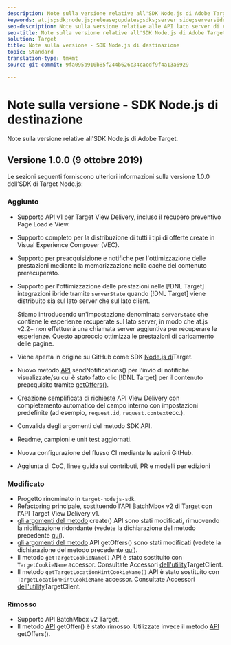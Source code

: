 ```yaml
---
description: Note sulla versione relative all'SDK Node.js di Adobe Target
keywords: at.js;sdk;node.js;release;updates;sdks;server side;serverside;server-side;nodejs
seo-description: Note sulla versione relative alle API lato server di Adobe Target.
seo-title: Note sulla versione relative all'SDK Node.js di Adobe Target.
solution: Target
title: Note sulla versione - SDK Node.js di destinazione
topic: Standard
translation-type: tm+mt
source-git-commit: 9fa095b910b85f244b626c34cacdf9f4a13a6929

---
```



# Note sulla versione - SDK Node.js di destinazione

Note sulla versione relative all'SDK Node.js di Adobe Target.

## Versione 1.0.0 (9 ottobre 2019)

Le sezioni seguenti forniscono ulteriori informazioni sulla versione 1.0.0 dell’SDK di Target Node.js:

### Aggiunto

* Supporto API v1 per Target View Delivery, incluso il recupero preventivo Page Load e View.
* Supporto completo per la distribuzione di tutti i tipi di offerte create in Visual Experience Composer (VEC).
* Supporto per preacquisizione e notifiche per l'ottimizzazione delle prestazioni mediante la memorizzazione nella cache del contenuto prerecuperato.
* Supporto per l'ottimizzazione delle prestazioni nelle [!DNL Target] integrazioni ibride tramite `serverState` quando [!DNL Target] viene distribuito sia sul lato server che sul lato client.

   Stiamo introducendo un'impostazione denominata `serverState` che contiene le esperienze recuperate sul lato server, in modo che at.js v2.2+ non effettuerà una chiamata server aggiuntiva per recuperare le esperienze. Questo approccio ottimizza le prestazioni di caricamento delle pagine.

* Viene aperta in origine su GitHub come SDK [Node.js di](https://github.com/adobe/target-nodejs-sdk)Target.
* Nuovo metodo [API](https://git.corp.adobe.com/anischev/target-nodejs-sdk/blob/TNT-33695/README.md#targetclientsendnotifications) sendNotifications() per l'invio di notifiche visualizzate/su cui è stato fatto clic [!DNL Target] per il contenuto preacquisito tramite [getOffers()](https://git.corp.adobe.com/anischev/target-nodejs-sdk/blob/TNT-33695/README.md#targetclientgetoffers).
* Creazione semplificata di richieste API View Delivery con completamento automatico del campo interno con impostazioni predefinite (ad esempio, `request.id`, `request.context`ecc.).
* Convalida degli argomenti del metodo SDK API.
* Readme, campioni e unit test aggiornati.
* Nuova configurazione del flusso CI mediante le azioni GitHub.
* Aggiunta di CoC, linee guida sui contributi, PR e modelli per edizioni

### Modificato

* Progetto rinominato in `target-nodejs-sdk`.
* Refactoring principale, sostituendo l'API BatchMbox v2 di Target con l'API Target View Delivery v1.
* [gli argomenti del metodo](https://git.corp.adobe.com/anischev/target-nodejs-sdk/blob/TNT-33695/README.md#targetclientcreate) create() API sono stati modificati, rimuovendo la nidificazione ridondante (vedete la dichiarazione del metodo precedente [qui](https://www.npmjs.com/package/@adobe/target-node-client#targetnodeclientcreate)).
* [gli argomenti del metodo](https://git.corp.adobe.com/anischev/target-nodejs-sdk/blob/TNT-33695/README.md#targetclientgetoffers) API getOffers() sono stati modificati (vedete la dichiarazione del metodo precedente [qui](https://www.npmjs.com/package/@adobe/target-node-client#targetnodeclientgetoffers)).
* Il metodo `getTargetCookieName()` API è stato sostituito con `TargetCookieName` accessor. Consultate Accessori [dell'utility](https://git.corp.adobe.com/anischev/target-nodejs-sdk/blob/TNT-33695/README.md#targetclient-utility-accessors)TargetClient.
* Il metodo `getTargetLocationHintCookieName()` API è stato sostituito con `TargetLocationHintCookieName` accessor.  Consultate Accessori [dell'utility](https://git.corp.adobe.com/anischev/target-nodejs-sdk/blob/TNT-33695/README.md#targetclient-utility-accessors)TargetClient.

### Rimosso

* Supporto API BatchMbox v2 Target.
* Il metodo [API](https://www.npmjs.com/package/@adobe/target-node-client#targetnodeclientgetoffer) getOffer() è stato rimosso. Utilizzate invece il metodo [API](https://git.corp.adobe.com/anischev/target-nodejs-sdk/blob/TNT-33695/README.md#targetclientgetoffers) getOffers().

